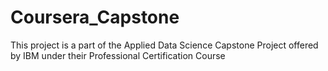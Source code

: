 # Coursera_Capstone
This project is a part of the Applied Data Science Capstone Project offered by IBM under their Professional Certification Course 
